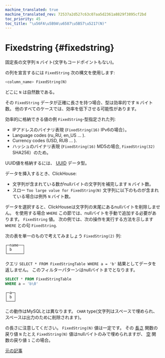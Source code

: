 ```yaml
---
machine_translated: true
machine_translated_rev: 72537a2d527c63c07aa5d2361a8829f3895cf2bd
toc_priority: 45
toc_title: "\u56FA\u5B9A\u6587\u5B57\u5217(N)"
---
```


# Fixedstring {#fixedstring}

固定長の文字列 `N` バイト(文字もコードポイントもない)。

の列を宣言するには `FixedString` 次の構文を使用します:

``` sql
<column_name> FixedString(N)
```

どこに `N` は自然数である。

その `FixedString` データが正確に長さを持つ場合、型は効率的です `N` バイト数。 他のすべてのケースでは、効率を低下させる可能性があります。

効率的に格納できる値の例 `FixedString`-型指定された列:

-   IPアドレスのバイナリ表現 (`FixedString(16)` IPv6の場合）。
-   Language codes (ru_RU, en_US … ).
-   Currency codes (USD, RUB … ).
-   ハッシュのバイナリ表現 (`FixedString(16)` MD5の場合, `FixedString(32)` SHA256）のため。

UUID値を格納するには、 [UUID](uuid.md) データ型。

データを挿入するとき、ClickHouse:

-   文字列が含まれている数がnullバイトの文字列を補完します `N` バイト数。
-   スロー `Too large value for FixedString(N)` 文字列に以下のものが含まれている場合は例外 `N` バイト数。

データを選択すると、ClickHouseは文字列の末尾にあるnullバイトを削除しません。 を使用する場合 `WHERE` この節では、nullバイトを手動で追加する必要があります。 `FixedString` 値。 次の例では、次の操作を実行する方法を示します `WHERE` との句 `FixedString`.

次の表を単一のもので考えてみましょう `FixedString(2)` 列:

``` text
┌─name──┐
│ b     │
└───────┘
```

クエリ `SELECT * FROM FixedStringTable WHERE a = 'b'` 結果としてデータを返しません。 このフィルターパターンはnullバイトまでとなります。

``` sql
SELECT * FROM FixedStringTable
WHERE a = 'b\0'
```

``` text
┌─a─┐
│ b │
└───┘
```

この動作はMySQLとは異なります。 `CHAR` type(文字列はスペースで埋められ、スペースは出力のために削除されます)。

の長さに注意してください。 `FixedString(N)` 値は一定です。 その [長さ](../../sql-reference/functions/array-functions.md#array_functions-length) 関数の戻り値 `N` たとえ `FixedString(N)` 値はnullバイトのみで埋められますが、 [空](../../sql-reference/functions/string-functions.md#empty) 関数の戻り値 `1` この場合。

[元の記事](https://clickhouse.tech/docs/en/data_types/fixedstring/) <!--hide-->
